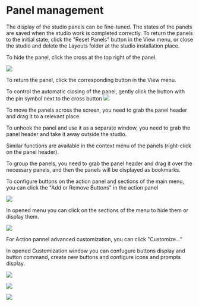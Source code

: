 # Panel management

The display of the studio panels can be fine-tuned. The states of the panels are saved when the studio work is completed correctly. To return the panels to the initial state, click the "Reset Panels" button in the View menu, or close the studio and delete the Layouts folder at the studio installation place.

To hide the panel, click the cross at the top right of the panel.

![](<../.gitbook/assets/0 (79).png>)

To return the panel, click the corresponding button in the View menu.

To control the automatic closing of the panel, gently click the button with the pin symbol next to the cross button ![](<../.gitbook/assets/1 (65).png>)

To move the panels across the screen, you need to grab the panel header and drag it to a relevant place.

To unhook the panel and use it as a separate window, you need to grab the panel header and take it away outside the studio.

Similar functions are available in the context menu of the panels (right-click on the panel header).

To group the panels, you need to grab the panel header and drag it over the necessary panels, and then the panels will be displayed as bookmarks.

To configure buttons on the action panel and sections of the main menu, you can click the "Add or Remove Buttons" in the action panel

![](<../.gitbook/assets/image (311).png>)

In opened menu you can click on the sections of the menu to hide them or display them.

![](<../.gitbook/assets/image (323).png>)

For Action pannel advanced customization, you can click "Customize..."&#x20;

In opened Customization window you can confugure buttons display and button command, create new buttons and configure icons and prompts display.

![](<../.gitbook/assets/image (337).png>)

![](<../.gitbook/assets/image (314).png>)

![](<../.gitbook/assets/image (336).png>)
